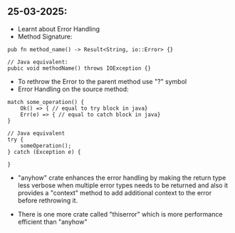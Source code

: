 ## 25-03-2025:
- Learnt about Error Handling
- Method Signature:
```
pub fn method_name() -> Result<String, io::Error> {}

// Java equivalent:
pubic void methodName() throws IOException {}
```
- To rethrow the Error to the parent method use "?" symbol
- Error Handling on the source method:
```
match some_operation() {
    Ok() => { // equal to try block in java}
    Err(e) => { // equal to catch block in java}
}

// Java equivalent
try {
    someOperation();
} catch (Exception e) {

}

```

- "anyhow" crate enhances the error handling by making the return type less verbose when multiple error types needs to be returned and also it provides a "context" method to add additional context to the error before rethrowing it.

- There is one more crate called "thiserror" which is more performance efficient than "anyhow"